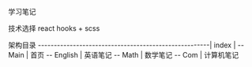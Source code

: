 学习笔记

技术选择
react hooks + scss

架构目录
------------------------------------------------------|
index                                   |
-- Main                                 | 首页
-- English                              | 英语笔记
-- Math                                 | 数学笔记
-- Com                                  | 计算机笔记